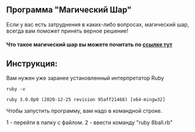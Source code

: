 ## Программа "Магический Шар"
Если у вас есть затруднения в каких-либо вопросах, магический шар,
всегда вам поможет принять верное решение!

#### Что такое магический шар вы можете почитать по [ссылке тут](https://ru.wikipedia.org/wiki/Magic_8_ball)

## Инструкция:
Вам нужен уже заранее установленный интерпретатор Ruby
```
ruby -v

ruby 3.0.0p0 (2020-12-25 revision 95aff21468) [x64-mingw32]
```

Чтобы запустить программу, вам надо в командной строке.

1 - перейти в папку с файлом.
2 - ввести команду "ruby 8ball.rb"
